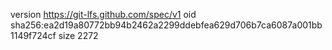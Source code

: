 version https://git-lfs.github.com/spec/v1
oid sha256:ea2d19a80772bb94b2462a2299ddebfea629d706b7ca6087a001bb1149f724cf
size 2272
